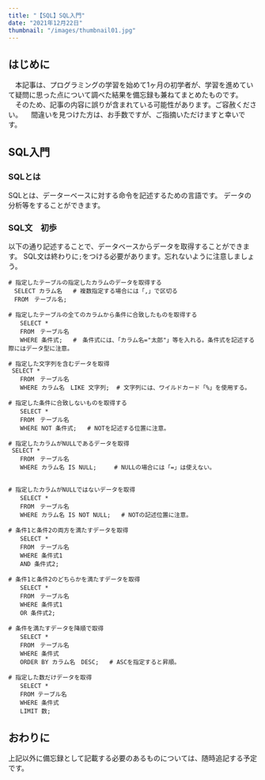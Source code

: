 ```yaml
---
title: "【SQL】SQL入門"
date: "2021年12月22日"
thumbnail: "/images/thumbnail01.jpg"
---
```


## はじめに
　本記事は、プログラミングの学習を始めて1ヶ月の初学者が、学習を進めていて疑問に思った点について調べた結果を備忘録も兼ねてまとめたものです。
　そのため、記事の内容に誤りが含まれている可能性があります。ご容赦ください。
　間違いを見つけた方は、お手数ですが、ご指摘いただけますと幸いです。

## SQL入門

### SQLとは

SQLとは、データーベースに対する命令を記述するための言語です。
データの分析等をすることができます。

### SQL文　初歩
以下の通り記述することで、データベースからデータを取得することができます。
SQL文は終わりに`;`をつける必要があります。忘れないように注意しましょう。

```
# 指定したテーブルの指定したカラムのデータを取得する
　SELECT カラム名   # 複数指定する場合には「,」で区切る
　FROM　テーブル名;

# 指定したテーブルの全てのカラムから条件に合致したものを取得する
　　SELECT *
　　FROM　テーブル名
　　WHERE 条件式;   #　条件式には、「カラム名="太郎"」等を入れる。条件式を記述する際にはデータ型に注意。

# 指定した文字列を含むデータを取得
 SELECT *
　　FROM　テーブル名
　　WHERE カラム名　LIKE 文字列;  # 文字列には、ワイルドカード「%」を使用する。

# 指定した条件に合致しないものを取得する
　　SELECT *
　　FROM　テーブル名
　　WHERE NOT 条件式;   # NOTを記述する位置に注意。

# 指定したカラムがNULLであるデータを取得
 SELECT *
　　FROM　テーブル名
　　WHERE カラム名 IS NULL;　　　# NULLの場合には「=」は使えない。


# 指定したカラムがNULLではないデータを取得
　　SELECT *
　　FROM　テーブル名
　　WHERE カラム名 IS NOT NULL;   # NOTの記述位置に注意。

# 条件1と条件2の両方を満たすデータを取得
　　SELECT *
　　FROM　テーブル名
　　WHERE 条件式1
　　AND 条件式2;   

# 条件1と条件2のどちらかを満たすデータを取得
　　SELECT *
　　FROM　テーブル名
　　WHERE 条件式1
　　OR 条件式2;   

# 条件を満たすデータを降順で取得
　　SELECT *
　　FROM　テーブル名
　　WHERE 条件式
　　ORDER BY カラム名　DESC;   # ASCを指定すると昇順。

# 指定した数だけデータを取得
　　SELECT *
　　FROM テーブル名
　　WHERE 条件式
　　LIMIT 数;

```

## おわりに
上記以外に備忘録として記載する必要のあるものについては、随時追記する予定です。